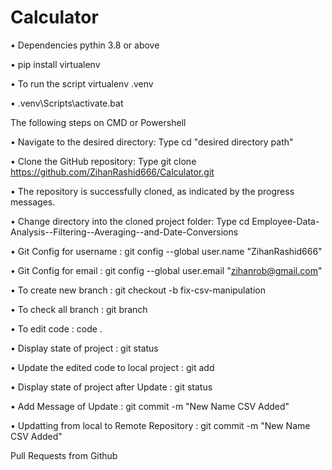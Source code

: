 # Calculator

• Dependencies pythin 3.8 or above

• pip install virtualenv

• To run the script virtualenv .venv

• .venv\Scripts\activate.bat

The following steps on CMD or Powershell

• Navigate to the desired directory: Type cd "desired directory path"

• Clone the GitHub repository: Type git clone https://github.com/ZihanRashid666/Calculator.git

• The repository is successfully cloned, as indicated by the progress messages.

• Change directory into the cloned project folder: Type cd Employee-Data-Analysis--Filtering--Averaging--and-Date-Conversions

• Git Config for username : git config --global user.name "ZihanRashid666"

• Git Config for email : git config --global user.email "zihanrob@gmail.com"

• To create new branch : git checkout -b fix-csv-manipulation

• To check all branch : git branch

• To edit code : code .

• Display state of project : git status

• Update the edited code to local project : git add

• Display state of project after Update : git status

• Add Message of Update : git commit -m "New Name CSV Added"

• Updatting from local to Remote Repository : git commit -m "New Name CSV Added"

Pull Requests from Github
